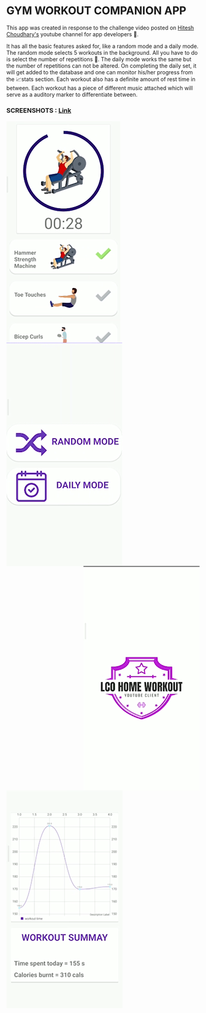 # GYM WORKOUT COMPANION APP

This app was created in response to the challenge video posted on <a href="https://www.youtube.com/watch?v=VFrKjhcTAzE">Hitesh Choudhary's</a> youtube channel for app developers 📱.

It has all the basic features asked for, like a random mode and a daily mode. The random mode selects 5 workouts in the background. All you have to do is select the number of repetitions 💪. The daily mode works the same but the number of repetitions can not be altered.
On completing the daily set, it will get added to the database and one can monitor his/her progress from the 📈stats section.
Each workout also has a definite amount of rest time in between. Each workout has a piece of different music attached which will serve as a auditory marker to differentiate between.


### SCREENSHOTS : <a href="https://github.com/partha2000/Workout-App/tree/master/screenshots">Link</a>
<img src="https://github.com/partha2000/Workout-App/blob/master/screenshots/basic%20workout.PNG" align="left"></img>
<img src="https://github.com/partha2000/Workout-App/blob/master/screenshots/modes.PNG" align="center"></img>
<img src="https://github.com/partha2000/Workout-App/blob/master/screenshots/splash%20screen.PNG" align="right"></img>
<br>
<img src="https://github.com/partha2000/Workout-App/blob/master/screenshots/stats.PNG" align="center"></img>
